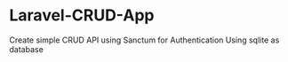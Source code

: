 # Laravel-CRUD-App
 Create simple CRUD API using Sanctum for Authentication
 Using sqlite as database   
